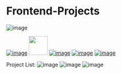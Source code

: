 # Frontend-Projects
![image](https://user-images.githubusercontent.com/120945994/216254505-45068b37-ed08-474c-b5ac-e27b8fde658b.png)

[![image](https://user-images.githubusercontent.com/120945994/216304699-6a14cd9d-8fa5-4305-b09c-ef1a9e961589.png)](https://github.com/NishitaErvantikar9/Frontend-Projects)  [<img src="https://user-images.githubusercontent.com/120945994/216304699-6a14cd9d-8fa5-4305-b09c-ef1a9e961589.png" height="50px" width="50px">](https://github.com/NishitaErvantikar9/Frontend-Projects) [![image](https://user-images.githubusercontent.com/120945994/216304699-6a14cd9d-8fa5-4305-b09c-ef1a9e961589.png)](https://github.com/NishitaErvantikar9/Frontend-Projects) [![image](https://user-images.githubusercontent.com/120945994/216304699-6a14cd9d-8fa5-4305-b09c-ef1a9e961589.png)](https://github.com/NishitaErvantikar9/Frontend-Projects)  [![image](https://user-images.githubusercontent.com/120945994/216304699-6a14cd9d-8fa5-4305-b09c-ef1a9e961589.png)](https://github.com/NishitaErvantikar9/Frontend-Projects)  


Project List:
![image](https://user-images.githubusercontent.com/120945994/216253085-3bb0cd12-ce42-4da4-a6b6-3d85caf99a27.png)
![image](https://user-images.githubusercontent.com/120945994/216253188-05c758b6-74ab-43e5-beff-71ec237fff9d.png)
![image](https://user-images.githubusercontent.com/120945994/216253242-7d9bbcd5-4ad4-40e3-8de2-eb25746c83e5.png)
